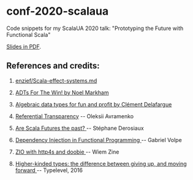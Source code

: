 # conf-2020-scalaua

Code snippets for my ScalaUA 2020 talk: "Prototyping the Future with Functional Scala" 

[Slides in PDF](./Prototyping-The-Future-ScalaUA-2020.pdf).


## References and credits:

1. [enzief/Scala-effect-systems.md](https://gist.github.com/enzief/dbf3c0e72ef03860878b77203f62ce87)
2. [ADTs For The Win! by Noel Markham
](https://www.youtube.com/watch?v=oxBrEzb_i9A)

3. [Algebraic data types for fun and profit by Clément Delafargue](https://www.youtube.com/watch?v=EPxi546vVHI)
5. [Referential Transparency](https://medium.com/@olxc/referential-transparency-93352c2dd713) -- Oleksii Avramenko
6. [Are Scala Futures the past?
](https://medium.com/@sderosiaux/are-scala-futures-the-past-69bd62b9c001) -- Stéphane Derosiaux

7. [Dependency Injection in Functional Programming
](https://gist.github.com/gvolpe/1454db0ed9476ed0189dcc016fd758aa) -- Gabriel Volpe

8. [ZIO with http4s and doobie
](https://medium.com/@wiemzin/zio-with-http4s-and-doobie-952fba51d089) -- Wiem Zine

9. [Higher-kinded types: the difference between giving up, and moving forward
](https://typelevel.org/blog/2016/08/21/hkts-moving-forward.html) -- Typelevel, 2016


